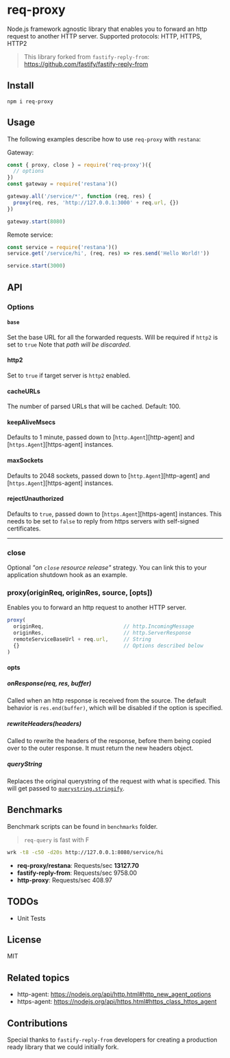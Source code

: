 # req-proxy
Node.js framework agnostic library that enables you to forward an http request to another HTTP server. 
Supported protocols: HTTP, HTTPS, HTTP2

> This library forked from `fastify-reply-from`: https://github.com/fastify/fastify-reply-from

## Install
```
npm i req-proxy
```

## Usage
The following examples describe how to use `req-proxy` with `restana`:

Gateway:
```js
const { proxy, close } = require('req-proxy')({
  // options
})
const gateway = require('restana')()

gateway.all('/service/*', function (req, res) {
  proxy(req, res, 'http://127.0.0.1:3000' + req.url, {})
})

gateway.start(8080)
```

Remote service:
```js
const service = require('restana')()
service.get('/service/hi', (req, res) => res.send('Hello World!'))

service.start(3000)
```

## API

### Options
#### `base`
Set the base URL for all the forwarded requests. Will be required if `http2` is set to `true`
Note that _path will be discarded_.

#### http2
Set to `true` if target server is `http2` enabled.

#### cacheURLs
The number of parsed URLs that will be cached. Default: 100.

#### keepAliveMsecs
Defaults to 1 minute, passed down to [`http.Agent`][http-agent] and
[`https.Agent`][https-agent] instances.

#### maxSockets
Defaults to 2048 sockets, passed down to [`http.Agent`][http-agent] and
[`https.Agent`][https-agent] instances.

#### rejectUnauthorized
Defaults to `true`, passed down to [`https.Agent`][https-agent] instances.
This needs to be set to `false` to reply from https servers with
self-signed certificates.

---

### close
Optional _"on `close` resource release"_ strategy. You can link this to your application shutdown hook as an example.

### proxy(originReq, originRes, source, [opts])
Enables you to forward an http request to another HTTP server.
```js
proxy(
  originReq,                          // http.IncomingMessage 
  originRes,                          // http.ServerResponse
  remoteServiceBaseUrl + req.url,     // String
  {}                                  // Options described below
)
```
#### opts
##### onResponse(req, res, buffer)
Called when an http response is received from the source.
The default behavior is `res.end(buffer)`, which will be disabled if the
option is specified.

##### rewriteHeaders(headers)
Called to rewrite the headers of the response, before them being copied
over to the outer response.
It must return the new headers object.

##### queryString
Replaces the original querystring of the request with what is specified.
This will get passed to
[`querystring.stringify`](https://nodejs.org/api/querystring.html#querystring_querystring_stringify_obj_sep_eq_options).

## Benchmarks
Benchmark scripts can be found in `benchmarks` folder.
> `req-query` is fast with F
```bash
wrk -t8 -c50 -d20s http://127.0.0.1:8080/service/hi
```
- **req-proxy/restana**: Requests/sec **13127.70**
- **fastify-reply-from**: Requests/sec 9758.00
- **http-proxy**: Requests/sec 408.97

## TODOs
- Unit Tests

## License
MIT

## Related topics
- http-agent: https://nodejs.org/api/http.html#http_new_agent_options
- https-agent: https://nodejs.org/api/https.html#https_class_https_agent

## Contributions 
Special thanks to `fastify-reply-from` developers for creating a production ready library that we could initially fork.
